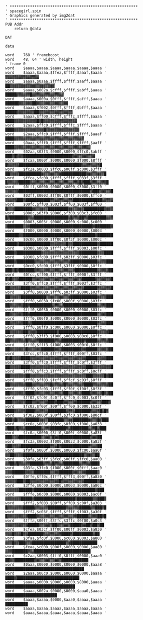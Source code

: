 
    ' *********************************************************
    ' spacegirl.spin
    ' Graphics generated by img2dat
    ' *********************************************************
    PUB Addr
        return @data

    DAT

    data

    word    768 ' frameboost
    word    48, 64 ' width, height
    ' frame 0
    word    $aaaa,$aaaa,$aaaa,$aaaa,$aaaa,$aaaa '
    word    $aaaa,$aaaa,$ffea,$ffff,$aaaf,$aaaa '                    ▓▓▓▓▓▓▓▓▓▓▓▓▓▓▓
    word    $aaaa,$0aaa,$ffff,$ffff,$aaff,$aaaa '               ██▓▓▓▓▓▓▓▓▓▓▓▓▓▓▓▓▓▓▓▓
    word    $aaaa,$002a,$cfff,$ffff,$abff,$aaaa '            █████▓▓▓▓▓▓█▓▓▓▓▓▓▓▓▓▓▓▓▓▓
    word    $aaaa,$000a,$0fff,$ffff,$afff,$aaaa '           ██████▓▓▓▓▓▓██▓▓▓▓▓▓▓▓▓▓▓▓▓▓
    word    $aaaa,$f002,$0fff,$ffff,$bfff,$aaaa '          █████▓▓▓▓▓▓▓▓██▓▓▓▓▓▓▓▓▓▓▓▓▓▓▓
    word    $aaaa,$ff00,$cfff,$fffc,$ffff,$aaaa '         ████▓▓▓▓▓▓▓▓▓▓█▓█▓▓▓▓▓▓▓▓▓▓▓▓▓▓▓
    word    $2aaa,$ffc0,$ffff,$fffc,$ffff,$aaaa '        ████▓▓▓▓▓▓▓▓▓▓▓▓▓█▓▓▓▓▓▓▓▓▓▓▓▓▓▓▓
    word    $2aaa,$ffc0,$ffff,$ffff,$ffff,$aaaf '        ████▓▓▓▓▓▓▓▓▓▓▓▓▓▓▓▓▓▓▓▓▓▓▓▓▓▓▓▓▓▓▓
    word    $0aaa,$fff0,$ffff,$ffff,$ffff,$aaff '       ████▓▓▓▓▓▓▓▓▓▓▓▓▓▓▓▓▓▓▓▓▓▓▓▓▓▓▓▓▓▓▓▓▓▓
    word    $02aa,$03f3,$0000,$0000,$ffc0,$abff '      ███▓█▓▓▓██████████████████████▓▓▓▓▓▓▓▓▓▓
    word    $fcaa,$000f,$0000,$0000,$f000,$8fff '     █▓▓▓▓▓████████████████████████████▓▓▓▓▓▓▓▓█
    word    $fc2a,$0003,$ffc0,$00ff,$c000,$3fff '    ██▓▓▓▓██████████▓▓▓▓▓▓▓▓▓███████████▓▓▓▓▓▓▓▓█
    word    $ffca,$fc00,$ffff,$ffff,$033f,$3fff '   █▓▓▓▓▓█████▓▓▓▓▓▓▓▓▓▓▓▓▓▓▓▓▓▓▓▓▓▓█▓███▓▓▓▓▓▓▓█
    word    $0fff,$0000,$0000,$0000,$3000,$3ff0 ' ▓▓▓▓▓▓████████████████████████████████▓███▓▓▓▓▓█
    word    $03ff,$0003,$ff00,$0fff,$0000,$ffc0 ' ▓▓▓▓▓███▓███████████▓▓▓▓▓▓▓▓▓▓█████████████▓▓▓▓▓
    word    $00fc,$ff00,$003f,$ff00,$003f,$ff00 ' █▓▓▓████████▓▓▓▓▓▓▓█████████▓▓▓▓▓▓▓█████████▓▓▓▓
    word    $000c,$03f0,$0000,$f300,$03c3,$fc00 ' █▓████████▓▓▓███████████████▓█▓▓▓██▓▓████████▓▓▓
    word    $0003,$003f,$0000,$0000,$c000,$c000 ' ▓███████▓▓▓████████████████████████████▓███████▓
    word    $f000,$0000,$0000,$0000,$0000,$0003 ' ██████▓▓████████████████████████████████▓███████
    word    $0c00,$0000,$ff00,$0f3f,$0000,$000c ' █████▓██████████████▓▓▓▓▓▓▓█▓▓███████████▓██████
    word    $0300,$0000,$ffff,$ffff,$0003,$00fc ' ████▓███████████▓▓▓▓▓▓▓▓▓▓▓▓▓▓▓▓▓████████▓▓▓████
    word    $0300,$fc00,$ffff,$03ff,$0000,$03fc ' ████▓████████▓▓▓▓▓▓▓▓▓▓▓▓▓▓▓▓████████████▓▓▓▓███
    word    $0cc0,$fc00,$ffff,$3fff,$0000,$0ffc ' ███▓█▓███████▓▓▓▓▓▓▓▓▓▓▓▓▓▓▓▓▓▓██████████▓▓▓▓▓██
    word    $0fcc,$ff00,$ffff,$ffff,$000f,$3fff ' █▓█▓▓▓██████▓▓▓▓▓▓▓▓▓▓▓▓▓▓▓▓▓▓▓▓▓▓██████▓▓▓▓▓▓▓█
    word    $3ff0,$ffc0,$ffff,$ffff,$003f,$3ffc ' ██▓▓▓▓▓████▓▓▓▓▓▓▓▓▓▓▓▓▓▓▓▓▓▓▓▓▓▓▓▓██████▓▓▓▓▓▓█
    word    $3ff0,$0000,$fff0,$03ff,$0000,$03fc ' ██▓▓▓▓▓███████████▓▓▓▓▓▓▓▓▓▓▓████████████▓▓▓▓███
    word    $fff0,$0030,$fc00,$000f,$0000,$03fc ' ██▓▓▓▓▓▓██▓██████████▓▓▓▓▓███████████████▓▓▓▓███
    word    $fff0,$0030,$0000,$0000,$0000,$03fc ' ██▓▓▓▓▓▓██▓██████████████████████████████▓▓▓▓███
    word    $fff0,$00f0,$0000,$0000,$0000,$03fc ' ██▓▓▓▓▓▓██▓▓█████████████████████████████▓▓▓▓███
    word    $fff0,$0ff0,$c000,$0000,$0000,$0ffc ' ██▓▓▓▓▓▓██▓▓▓▓█████████▓█████████████████▓▓▓▓▓██
    word    $fff0,$3ff3,$f000,$0003,$00c0,$0ffc ' ██▓▓▓▓▓▓▓█▓▓▓▓▓███████▓▓▓██████████▓█████▓▓▓▓▓██
    word    $fff0,$fff3,$f000,$0003,$00f0,$0ffc ' ██▓▓▓▓▓▓▓█▓▓▓▓▓▓██████▓▓▓█████████▓▓█████▓▓▓▓▓██
    word    $3fcc,$ffc0,$ffff,$ffff,$00ff,$03fc ' █▓█▓▓▓▓████▓▓▓▓▓▓▓▓▓▓▓▓▓▓▓▓▓▓▓▓▓▓▓▓▓█████▓▓▓▓███
    word    $3ff0,$ffc0,$ffff,$ffff,$c0ff,$3fff ' ██▓▓▓▓▓████▓▓▓▓▓▓▓▓▓▓▓▓▓▓▓▓▓▓▓▓▓▓▓▓▓███▓▓▓▓▓▓▓▓█
    word    $fff0,$ffc3,$ffff,$ffff,$c0ff,$0cff ' ██▓▓▓▓▓▓▓██▓▓▓▓▓▓▓▓▓▓▓▓▓▓▓▓▓▓▓▓▓▓▓▓▓███▓▓▓▓▓█▓██
    word    $fff0,$ff03,$fcff,$ffcf,$c03f,$0fff ' ██▓▓▓▓▓▓▓███▓▓▓▓▓▓▓▓█▓▓▓▓▓█▓▓▓▓▓▓▓▓████▓▓▓▓▓▓▓██
    word    $fff0,$fc03,$ffff,$ff0f,$f00f,$0f3f ' ██▓▓▓▓▓▓▓████▓▓▓▓▓▓▓▓▓▓▓▓▓██▓▓▓▓▓▓████▓▓▓▓▓█▓▓██
    word    $ff02,$fc0f,$c0ff,$ffc0,$c003,$c0ff '  ███▓▓▓▓▓▓███▓▓▓▓▓▓▓███▓███▓▓▓▓▓▓██████▓▓▓▓▓███▓
    word    $fc02,$f00f,$00ff,$ff00,$c000,$b33f '  ████▓▓▓▓▓████▓▓▓▓▓▓████████▓▓▓▓███████▓▓▓▓█▓█▓
    word    $f302,$000f,$00ff,$3fc0,$f000,$80cf '  ███▓█▓▓▓▓██████▓▓▓▓███████▓▓▓▓███████▓▓▓▓█▓███
    word    $cc0e,$000f,$03fc,$0f00,$f000,$a033 '  ▓███▓█▓▓▓███████▓▓▓▓███████▓▓████████▓▓▓█▓███
    word    $fc0a,$0000,$3ff0,$000f,$0000,$a83f '   ███▓▓▓██████████▓▓▓▓▓█▓▓██████████████▓▓▓██
    word    $fc3a,$0003,$f000,$0033,$c000,$a83f '   ▓██▓▓▓▓█████████████▓▓▓█▓████████████▓▓▓▓██
    word    $f0fa,$000f,$0000,$0000,$fc00,$aa0f '   ▓▓██▓▓▓▓███████████████████████████▓▓▓▓▓██
    word    $30fa,$03ff,$3fc0,$00ff,$ffc0,$aa00 '   ▓▓██▓█▓▓▓▓▓██████▓▓▓▓█▓▓▓▓███████▓▓▓▓▓████
    word    $03fa,$3fc0,$f000,$000f,$0fff,$aac0 '   ▓▓▓██████▓▓▓▓███████▓▓▓▓██████▓▓▓▓▓▓█████▓
    word    $0ffe,$ff0c,$ffff,$fff3,$00ff,$a830 '  ▓▓▓▓▓███▓██▓▓▓▓▓▓▓▓▓▓▓▓▓█▓▓▓▓▓▓▓▓▓▓██████▓██
    word    $3ffe,$0c00,$0000,$0003,$0000,$a80c '  ▓▓▓▓▓▓██████▓██████████▓████████████████▓███
    word    $fffe,$0c00,$0000,$0000,$0003,$ac0f '  ▓▓▓▓▓▓▓█████▓██████████████████▓███████▓▓███▓
    word    $fff2,$f003,$00ff,$ff00,$c00f,$a303 '  █▓▓▓▓▓▓▓█████▓▓▓▓▓▓████████▓▓▓▓▓▓█████▓▓███▓█
    word    $fff2,$c03f,$ffff,$ffff,$f003,$a30f '  █▓▓▓▓▓▓▓▓▓████▓▓▓▓▓▓▓▓▓▓▓▓▓▓▓▓▓▓█████▓▓▓▓██▓█
    word    $fffa,$00ff,$3ffc,$3ffc,$0f00,$a0c3 '   ▓▓▓▓▓▓▓▓▓▓█████▓▓▓▓▓▓██▓▓▓▓▓▓█████▓▓██▓██▓██
    word    $cfea,$03cf,$ff00,$00ff,$0003,$a830 '    ▓▓▓█▓▓▓█▓▓███████▓▓▓▓▓▓▓▓████▓█████████▓██
    word    $3faa,$fc0f,$0000,$c000,$0003,$a800 '     ▓▓▓█▓▓███▓▓▓███████████████▓▓████████████
    word    $feaa,$c000,$000f,$0000,$0000,$aa80 '      ▓▓▓███████▓▓▓█████████████████████████
    word    $c2aa,$0003,$fff0,$0fff,$0000,$aaa0 '      ██▓▓█████████▓▓▓▓▓▓▓▓▓▓▓▓████████████
    word    $0aaa,$0000,$0000,$0000,$0000,$aaa8 '       ███████████████████████████████████
    word    $2aaa,$00c0,$0000,$0000,$0000,$aaaa '        ████▓████████████████████████████
    word    $aaaa,$0000,$0000,$0000,$8000,$aaaa '         ███████████████████████████████
    word    $aaaa,$002a,$0000,$0000,$aaa0,$aaaa '            ███████████████████████
    word    $aaaa,$aaaa,$0000,$aaa0,$aaaa,$aaaa '                 ██████████
    word    $aaaa,$aaaa,$aaaa,$aaaa,$aaaa,$aaaa '
    word    $aaaa,$aaaa,$aaaa,$aaaa,$aaaa,$aaaa '

